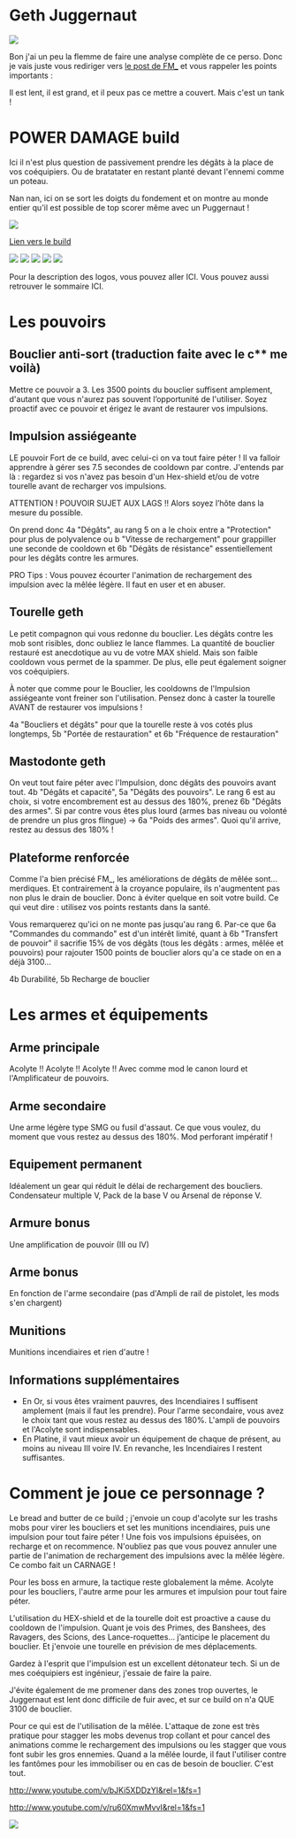 Geth Juggernaut
===============

<img src="http://img11.hostingpics.net/pics/856193gethprimebyhallucinogenmushroomd4w0f6v.jpg" />

Bon j'ai un peu la flemme de faire une analyse complète de ce perso.
Donc je vais juste vous rediriger vers [le post de FM_](http://www.masseffectsaga.com/forum/index.php/topic,2730.msg38538.html#msg38538) et vous rappeler les points importants :

Il est lent, il est grand, et il peux pas ce mettre a couvert. Mais c'est un tank !

POWER DAMAGE build
==================

Ici il n'est plus question de passivement prendre les dégâts à la place de vos coéquipiers.
Ou de bratatater en restant planté devant l'ennemi comme un poteau.

Nan nan, ici on se sort les doigts du fondement et on montre au monde entier qu'il est possible de top scorer même avec un Puggernaut !

<img src="http://img11.hostingpics.net/pics/820127pugpower.jpg" />

[Lien vers le build](http://kalence.drupalgardens.com/me3-builder#2B!4801565!2307585!34V54364!39AEC)

<img src="https://raw.githubusercontent.com/tst2005/me3/img/static/img/logo1-or-et-platine.png" />
<img src="https://raw.githubusercontent.com/tst2005/me3/img/static/img/logo2-3etoiles.png" />
<img src="https://raw.githubusercontent.com/tst2005/me3/img/static/img/logo3-orange.png" />
<img src="https://raw.githubusercontent.com/tst2005/me3/img/static/img/logo4-3etoiles.png" />
<img src="https://raw.githubusercontent.com/tst2005/me3/img/static/img/logo5-2etoiles.png" />

Pour la description des logos, vous pouvez aller ICI. Vous pouvez aussi retrouver le sommaire ICI.

Les pouvoirs
============

## Bouclier anti-sort (traduction faite avec le c** me voilà)

Mettre ce pouvoir a 3.
Les 3500 points du bouclier suffisent amplement, d'autant que vous n'aurez pas souvent l’opportunité de l'utiliser.
Soyez proactif avec ce pouvoir et érigez le avant de restaurer vos impulsions.

## Impulsion assiégeante

LE pouvoir Fort de ce build, avec celui-ci on va tout faire péter !
Il va falloir apprendre à gérer ses 7.5 secondes de cooldown par contre.
J'entends par là : regardez si vos n'avez pas besoin d'un Hex-shield et/ou de votre tourelle avant de recharger vos impulsions.

ATTENTION ! POUVOIR SUJET AUX LAGS !! Alors soyez l’hôte dans la mesure du possible.

On prend donc 4a "Dégâts", au rang 5 on a le choix entre a "Protection" pour plus de polyvalence ou b "Vitesse de rechargement" pour grappiller une seconde de cooldown et 6b "Dégâts de résistance" essentiellement pour les dégâts contre les armures.

PRO Tips : Vous pouvez écourter l'animation de rechargement des impulsion avec la mêlée légère. Il faut en user et en abuser.

## Tourelle geth

Le petit compagnon qui vous redonne du bouclier.
Les dégâts contre les mob sont risibles, donc oubliez le lance flammes.
La quantité de bouclier restauré est anecdotique au vu de votre MAX shield.
Mais son faible cooldown vous permet de la spammer. De plus, elle peut également soigner vos coéquipiers.

À noter que comme pour le Bouclier, les cooldowns de l'Impulsion assiégeante vont freiner son l'utilisation.
Pensez donc à caster la tourelle AVANT de restaurer vos impulsions !

4a "Boucliers et dégâts" pour que la tourelle reste à vos cotés plus longtemps, 5b "Portée de restauration" et 6b "Fréquence de restauration"

## Mastodonte geth

On veut tout faire péter avec l'Impulsion, donc dégâts des pouvoirs avant tout.
4b "Dégâts et capacité", 5a "Dégâts des pouvoirs".
Le rang 6 est au choix, si votre encombrement est au dessus des 180%, prenez 6b "Dégâts des armes".
Si par contre vous êtes plus lourd (armes bas niveau ou volonté de prendre un plus gros flingue) -> 6a "Poids des armes".
Quoi qu'il arrive, restez au dessus des 180% !

## Plateforme renforcée

Comme l'a bien précisé FM_, les améliorations de dégâts de mêlée sont... merdiques.
Et contrairement à la croyance populaire, ils n'augmentent pas non plus le drain de bouclier.
Donc à éviter quelque en soit votre build.
Ce qui veut dire : utilisez vos points restants dans la santé.

Vous remarquerez qu'ici on ne monte pas jusqu'au rang 6.
Par-ce que 6a "Commandes du commando" est d'un intérêt limité, quant à 6b "Transfert de pouvoir" il sacrifie 15% de vos dégâts (tous les dégâts : armes, mêlée et pouvoirs) pour rajouter 1500 points de bouclier alors qu'a ce stade on en a déjà 3100...

4b Durabilité, 5b Recharge de bouclier


Les armes et équipements
========================

## Arme principale

Acolyte !! Acolyte !! Acolyte !! Avec comme mod le canon lourd et l'Amplificateur de pouvoirs.

## Arme secondaire

Une arme légère type SMG ou fusil d'assaut. Ce que vous voulez, du moment que vous restez au dessus des 180%. Mod perforant impératif !

## Equipement permanent

Idéalement un gear qui réduit le délai de rechargement des boucliers.
Condensateur multiple V, Pack de la base V ou Arsenal de réponse V.

## Armure bonus

Une amplification de pouvoir (III ou IV)

## Arme bonus

En fonction de l'arme secondaire (pas d'Ampli de rail de pistolet, les mods s'en chargent)

## Munitions

Munitions incendiaires et rien d'autre !

## Informations supplémentaires

 * En Or, si vous êtes vraiment pauvres, des Incendiaires I suffisent amplement (mais il faut les prendre). Pour l'arme secondaire, vous avez le choix tant que vous restez au dessus des 180%. L'ampli de pouvoirs et l'Acolyte sont indispensables.
 * En Platine, il vaut mieux avoir un équipement de chaque de présent, au moins au niveau III voire IV. En revanche, les Incendiaires I restent suffisantes.

Comment je joue ce personnage ?
===============================

Le bread and butter de ce build ; j'envoie un coup d'acolyte sur les trashs mobs pour virer les boucliers et set les munitions incendiaires, puis une impulsion pour tout faire péter !
Une fois vos impulsions épuisées, on recharge et on recommence. N'oubliez pas que vous pouvez annuler une partie de l'animation de rechargement des impulsions avec la mêlée légère.
Ce combo fait un CARNAGE !

Pour les boss en armure, la tactique reste globalement la même.
Acolyte pour les boucliers, l'autre arme pour les armures et impulsion pour tout faire péter.

L'utilisation du HEX-shield et de la tourelle doit est proactive a cause du cooldown de l'impulsion.
Quant je vois des Primes, des Banshees, des Ravagers, des Scions, des Lance-roquettes... j’anticipe le placement du bouclier. Et j'envoie une tourelle en prévision de mes déplacements.

Gardez à l'esprit que l'impulsion est un excellent détonateur tech. Si un de mes coéquipiers est ingénieur, j'essaie de faire la paire.

J'évite également de me promener dans des zones trop ouvertes, le Juggernaut est lent donc difficile de fuir avec, et sur ce build on n'a QUE 3100 de bouclier.

Pour ce qui est de l'utilisation de la mêlée. L'attaque de zone est très pratique pour stagger les mobs devenus trop collant et pour cancel des animations comme le rechargement des impulsions ou les stagger que vous font subir les gros ennemies.
Quand a la mêlée lourde, il faut l'utiliser contre les fantômes pour les immobiliser ou en cas de besoin de bouclier. C'est tout.

http://www.youtube.com/v/bJKi5XDDzYI&rel=1&fs=1

http://www.youtube.com/v/ru60XmwMvvI&rel=1&fs=1

<img src="http://img11.hostingpics.net/pics/444107samshepareyouallrightteaserbyfishbone76d62lohz.png" />


